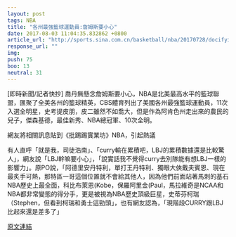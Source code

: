 ```yaml
---
layout: post
tags: NBA
title: "各州最強籃球運動員:詹姆斯要小心"
date: 2017-08-03 11:04:35.832862 +0800
article_url: "http://sports.sina.com.cn/basketball/nba/20170728/docifyinvwu2973784.shtml"
response_url: ""
img: 
push: 75
boo: 13
neutral: 31
---
```


[即時新聞/記者快抄] 喬丹無懸念詹姆斯要小心，NBA是北美最高水平的籃球聯盟，匯聚了全美各州的籃球精英，CBS體育列出了美國各州最強籃球運動員，11次入選全明星，史考提皮朋，皮二雖然不如喬大，但是作為阿肯色州走出來的農民的兒子，傑森基德，最佳新秀、NBA總冠軍、10次全明。

網友將相關訊息貼到《批踢踢實業坊》NBA，引起熱議

有人直呼「就是我，司徒浩南」、「curry輸在累積吧，LBJ的累積數據還是比較驚人」，網友說「LBJ幹嘛要小心」，「說實話我不覺得curry去別隊能有想LBJ一樣的影響力」。原PO說，「阿德里安丹特利，單打王丹特利、獨眼大俠戴夫賓恩、現在最炙手可熱，那特區一哥這個位置就不會給其他人，因為他們前面站著馬刺的基石NBA歷史上最全面，科比布萊恩(Kobe，保羅阿里金(Paul，馬拉維奇是NCAA和NBA都非常變態的得分手，更是被視為NBA歷史頂級巨星，史蒂芬柯瑞（Stephen，但看到柯瑞和勇士這勁頭」，也有網友認為，「現階段CURRY跟LBJ比起來還是差多了」

<a href = "https://www.ptt.cc/bbs/NBA/M.1501235934.A.F6C.html">原文連結</a>

